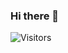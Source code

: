 ### Hi there 👋
![Visitors](https://api.visitorbadge.io/api/visitors?path=Ankit6098&label=VISITORS&labelColor=%d9e3f0&countColor=%2337d67a&style=plastic&labelStyle=upper)

<!--
**Ankit6098/Ankit6098** is a ✨ _special_ ✨ repository because its `README.md` (this file) appears on your GitHub profile.



Here are some ideas to get you started:

- 🔭 I’m currently working on ...
- 🌱 I’m currently learning ...
- 👯 I’m looking to collaborate on ...
- 🤔 I’m looking for help with ...
- 💬 Ask me about ...
- 📫 How to reach me: ...
- 😄 Pronouns: ...
- ⚡ Fun fact: ...
-->
